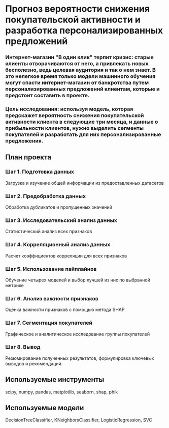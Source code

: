 # Прогноз вероятности снижения покупательской активности и разработка персонализированных предложений
### Интернет-магазин "В один клик" терпит кризис: старые клиенты отворачиваются от него, а привлекать новых бесполезно, ведь целевая аудитория и так о нем знает. В это нелегкое время только модели машинного обучения могут спасти интернет-магазин от банкротства путем персонализированных предложений клиентам, которые и предстоит составить в проекте.
### Цель исследования: используя модель, которая предскажет вероятность снижения покупательской активности клиента в следующие три месяца, и данные о прибыльности клиентов, нужно выделить сегменты покупателей и разработать для них персонализированные предложения.
## План проекта

### Шаг 1. Подготовка данных
Загрузка и изучение общей информации из предоставленных датасетов

### Шаг 2. Предобработка данных
Обработка дубликатов и пропущенных значений


### Шаг 3. Исследовательский анализ данных
Cтатистический анализ всех признаков


### Шаг 4. Корреляционный анализ данных
Расчет коэффициентов корреляции для всех признаков


### Шаг 5. Использование пайплайнов
Обучение четырех моделей и выбор лучшей из них по выбранной метрике


### Шаг 6. Анализ важности признаков
Оценка важности признаков с помощью метода SHAP


### Шаг 7. Сегментация покупателей
Графическое и аналитическое исследование группы покупателей


### Шаг 8. Вывод
Резюмирование полученных результатов, формулировка ключевых выводов и рекомендаций.

## Используемые инструменты
scipy, numpy, pandas, matplotlib, seaborn, shap, phik

## Используемые модели
DecisionTreeClassifier, KNeighborsClassifier, LogisticRegression, SVC
